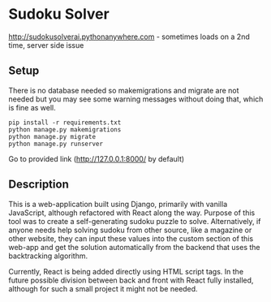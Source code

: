 # Sudoku Solver

http://sudokusolverai.pythonanywhere.com - sometimes loads on a 2nd time, server side issue

## Setup
There is no database needed so makemigrations and migrate are not needed but you may see some warning messages without doing that, which is fine as well.
```
pip install -r requirements.txt
python manage.py makemigrations
python manage.py migrate
python manage.py runserver
```
Go to provided link (http://127.0.0.1:8000/ by default)

## Description

This is a web-application built using Django, primarily with vanilla JavaScript, although refactored with React along the way.
Purpose of this tool was to create a self-generating sudoku puzzle to solve. Alternatively, if anyone needs help
solving sudoku from other source, like a magazine or other website, they can input these values into the custom section
of this web-app and get the solution automatically from the backend that uses the backtracking algorithm.

Currently, React is being added directly using HTML script tags. In the future possible division between back and front with React
fully installed, although for such a small project it might not be needed.


